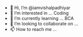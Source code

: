 - 👋 Hi, I’m @iamvishalpadhiyar
- 👀 I’m interested in ... Coding
- 🌱 I’m currently learning ... BCA
- 💞️ I’m looking to collaborate on ... 
- 📫 How to reach me ... 

<!---
iamvishalpadhiyar/iamvishalpadhiyar is a ✨ special ✨ repository because its `README.md` (this file) appears on your GitHub profile.
You can click the Preview link to take a look at your changes.
--->
